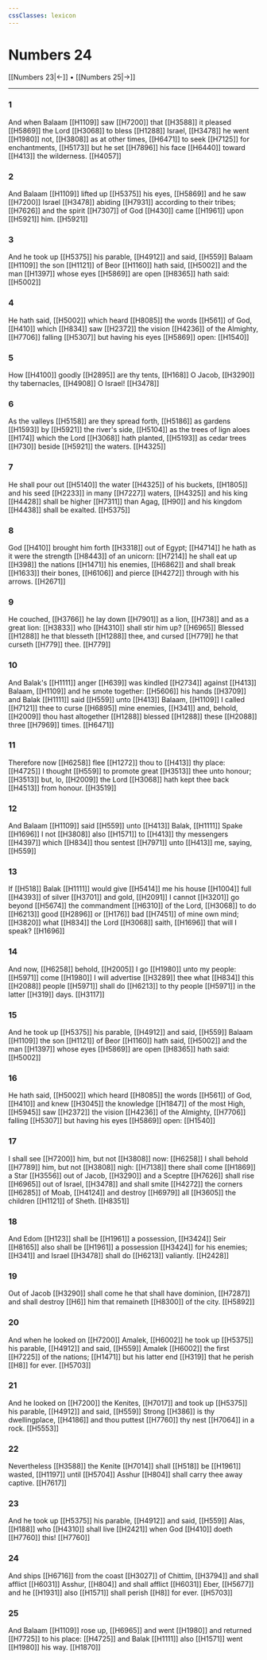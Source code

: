 ```yaml
---
cssClasses: lexicon
---
```

# Numbers 24

[[Numbers 23|←]] • [[Numbers 25|→]]

---

### 1
And when Balaam [[H1109]] saw [[H7200]] that [[H3588]] it pleased [[H5869]] the Lord [[H3068]] to bless [[H1288]] Israel, [[H3478]] he went [[H1980]] not, [[H3808]] as at other times, [[H6471]] to seek [[H7125]] for enchantments, [[H5173]] but he set [[H7896]] his face [[H6440]] toward [[H413]] the wilderness. [[H4057]]

### 2
And Balaam [[H1109]] lifted up [[H5375]] his eyes, [[H5869]] and he saw [[H7200]] Israel [[H3478]] abiding [[H7931]] according to their tribes; [[H7626]] and the spirit [[H7307]] of God [[H430]] came [[H1961]] upon [[H5921]] him. [[H5921]]

### 3
And he took up [[H5375]] his parable, [[H4912]] and said, [[H559]] Balaam [[H1109]] the son [[H1121]] of Beor [[H1160]] hath said, [[H5002]] and the man [[H1397]] whose eyes [[H5869]] are open [[H8365]] hath said: [[H5002]]

### 4
He hath said, [[H5002]] which heard [[H8085]] the words [[H561]] of God, [[H410]] which [[H834]] saw [[H2372]] the vision [[H4236]] of the Almighty, [[H7706]] falling [[H5307]] but having his eyes [[H5869]] open: [[H1540]]

### 5
How [[H4100]] goodly [[H2895]] are thy tents, [[H168]] O Jacob, [[H3290]] thy tabernacles, [[H4908]] O Israel! [[H3478]]

### 6
As the valleys [[H5158]] are they spread forth, [[H5186]] as gardens [[H1593]] by [[H5921]] the river's side, [[H5104]] as the trees of lign aloes [[H174]] which the Lord [[H3068]] hath planted, [[H5193]] as cedar trees [[H730]] beside [[H5921]] the waters. [[H4325]]

### 7
He shall pour out [[H5140]] the water [[H4325]] of his buckets, [[H1805]] and his seed [[H2233]] in many [[H7227]] waters, [[H4325]] and his king [[H4428]] shall be higher [[H7311]] than Agag, [[H90]] and his kingdom [[H4438]] shall be exalted. [[H5375]]

### 8
God [[H410]] brought him forth [[H3318]] out of Egypt; [[H4714]] he hath as it were the strength [[H8443]] of an unicorn: [[H7214]] he shall eat up [[H398]] the nations [[H1471]] his enemies, [[H6862]] and shall break [[H1633]] their bones, [[H6106]] and pierce [[H4272]] through with his arrows. [[H2671]]

### 9
He couched, [[H3766]] he lay down [[H7901]] as a lion, [[H738]] and as a great lion: [[H3833]] who [[H4310]] shall stir him up? [[H6965]] Blessed [[H1288]] he that blesseth [[H1288]] thee, and cursed [[H779]] he that curseth [[H779]] thee. [[H779]]

### 10
And Balak's [[H1111]] anger [[H639]] was kindled [[H2734]] against [[H413]] Balaam, [[H1109]] and he smote together: [[H5606]] his hands [[H3709]] and Balak [[H1111]] said [[H559]] unto [[H413]] Balaam, [[H1109]] I called [[H7121]] thee to curse [[H6895]] mine enemies, [[H341]] and, behold, [[H2009]] thou hast altogether [[H1288]] blessed [[H1288]] these [[H2088]] three [[H7969]] times. [[H6471]]

### 11
Therefore now [[H6258]] flee [[H1272]] thou to [[H413]] thy place: [[H4725]] I thought [[H559]] to promote great [[H3513]] thee unto honour; [[H3513]] but, lo, [[H2009]] the Lord [[H3068]] hath kept thee back [[H4513]] from honour. [[H3519]]

### 12
And Balaam [[H1109]] said [[H559]] unto [[H413]] Balak, [[H1111]] Spake [[H1696]] I not [[H3808]] also [[H1571]] to [[H413]] thy messengers [[H4397]] which [[H834]] thou sentest [[H7971]] unto [[H413]] me, saying, [[H559]]

### 13
If [[H518]] Balak [[H1111]] would give [[H5414]] me his house [[H1004]] full [[H4393]] of silver [[H3701]] and gold, [[H2091]] I cannot [[H3201]] go beyond [[H5674]] the commandment [[H6310]] of the Lord, [[H3068]] to do [[H6213]] good [[H2896]] or [[H176]] bad [[H7451]] of mine own mind; [[H3820]] what [[H834]] the Lord [[H3068]] saith, [[H1696]] that will I speak? [[H1696]]

### 14
And now, [[H6258]] behold, [[H2005]] I go [[H1980]] unto my people: [[H5971]] come [[H1980]] I will advertise [[H3289]] thee what [[H834]] this [[H2088]] people [[H5971]] shall do [[H6213]] to thy people [[H5971]] in the latter [[H319]] days. [[H3117]]

### 15
And he took up [[H5375]] his parable, [[H4912]] and said, [[H559]] Balaam [[H1109]] the son [[H1121]] of Beor [[H1160]] hath said, [[H5002]] and the man [[H1397]] whose eyes [[H5869]] are open [[H8365]] hath said: [[H5002]]

### 16
He hath said, [[H5002]] which heard [[H8085]] the words [[H561]] of God, [[H410]] and knew [[H3045]] the knowledge [[H1847]] of the most High, [[H5945]] saw [[H2372]] the vision [[H4236]] of the Almighty, [[H7706]] falling [[H5307]] but having his eyes [[H5869]] open: [[H1540]]

### 17
I shall see [[H7200]] him, but not [[H3808]] now: [[H6258]] I shall behold [[H7789]] him, but not [[H3808]] nigh: [[H7138]] there shall come [[H1869]] a Star [[H3556]] out of Jacob, [[H3290]] and a Sceptre [[H7626]] shall rise [[H6965]] out of Israel, [[H3478]] and shall smite [[H4272]] the corners [[H6285]] of Moab, [[H4124]] and destroy [[H6979]] all [[H3605]] the children [[H1121]] of Sheth. [[H8351]]

### 18
And Edom [[H123]] shall be [[H1961]] a possession, [[H3424]] Seir [[H8165]] also shall be [[H1961]] a possession [[H3424]] for his enemies; [[H341]] and Israel [[H3478]] shall do [[H6213]] valiantly. [[H2428]]

### 19
Out of Jacob [[H3290]] shall come he that shall have dominion, [[H7287]] and shall destroy [[H6]] him that remaineth [[H8300]] of the city. [[H5892]]

### 20
And when he looked on [[H7200]] Amalek, [[H6002]] he took up [[H5375]] his parable, [[H4912]] and said, [[H559]] Amalek [[H6002]] the first [[H7225]] of the nations; [[H1471]] but his latter end [[H319]] that he perish [[H8]] for ever. [[H5703]]

### 21
And he looked on [[H7200]] the Kenites, [[H7017]] and took up [[H5375]] his parable, [[H4912]] and said, [[H559]] Strong [[H386]] is thy dwellingplace, [[H4186]] and thou puttest [[H7760]] thy nest [[H7064]] in a rock. [[H5553]]

### 22
Nevertheless [[H3588]] the Kenite [[H7014]] shall [[H518]] be [[H1961]] wasted, [[H1197]] until [[H5704]] Asshur [[H804]] shall carry thee away captive. [[H7617]]

### 23
And he took up [[H5375]] his parable, [[H4912]] and said, [[H559]] Alas, [[H188]] who [[H4310]] shall live [[H2421]] when God [[H410]] doeth [[H7760]] this! [[H7760]]

### 24
And ships [[H6716]] from the coast [[H3027]] of Chittim, [[H3794]] and shall afflict [[H6031]] Asshur, [[H804]] and shall afflict [[H6031]] Eber, [[H5677]] and he [[H1931]] also [[H1571]] shall perish [[H8]] for ever. [[H5703]]

### 25
And Balaam [[H1109]] rose up, [[H6965]] and went [[H1980]] and returned [[H7725]] to his place: [[H4725]] and Balak [[H1111]] also [[H1571]] went [[H1980]] his way. [[H1870]]
